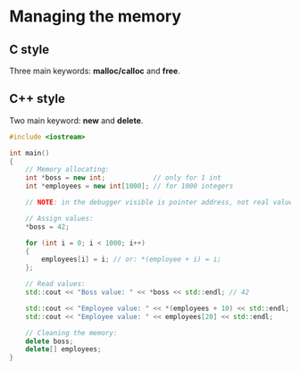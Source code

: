 # Managing the memory

## C style

Three main keywords: **malloc/calloc** and **free**.

## C++ style

Two main keyword: **new** and **delete**.

```cpp
#include <iostream>

int main()
{
    // Memory allocating:
    int *boss = new int;            // only for 1 int
    int *employees = new int[1000]; // for 1000 integers

    // NOTE: in the debugger visible is pointer address, not real values.

    // Assign values:
    *boss = 42;

    for (int i = 0; i < 1000; i++)
    {
        employees[i] = i; // or: *(employee + i) = i;
    };

    // Read values:
    std::cout << "Boss value: " << *boss << std::endl; // 42

    std::cout << "Employee value: " << *(employees + 10) << std::endl; // pointer style, returns: 10
    std::cout << "Employee value: " << employees[20] << std::endl;     // regular style, returns: 20

    // Cleaning the memory:
    delete boss;
    delete[] employees;
}
```